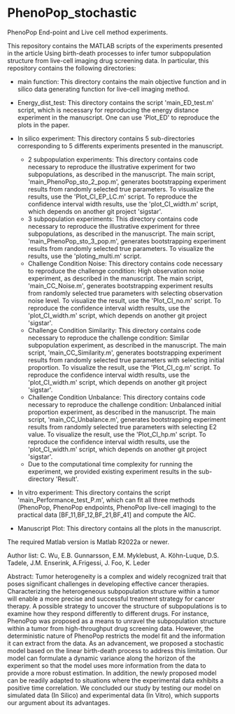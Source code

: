 # PhenoPop_stochastic

PhenoPop End-point and Live cell method experiments.

This repository contains the MATLAB scripts of the experiments presented in the article Using birth-death processes to infer tumor subpopulation structure from live-cell imaging drug screening data. In particular, this repository contains the following directories:
* main function: This directory contains the main objective function and in silico data generating function for live-cell imaging method.
* Energy_dist_test: This directory contains the script 'main_ED_test.m' script, which is necessary for reproducing the energy distance experiment in the manuscript. One can use 'Plot_ED' to reproduce the plots in the paper.
* In silico experiment: This directory contains 5 sub-directories corresponding to 5 differents experiments presented in the manuscript.
    
    * 2 subpopulation experiments: This directory contains code necessary to reproduce the illustrative experiment for two subpopulations, as described in the manuscript. The main script, 'main_PhenoPop_sto_2_pop.m', generates bootstrapping experiment results from randomly selected true parameters. To visualize the results, use the 'Plot_CI_EP_LC.m' script. To reproduce the confidence interval width results, use the 'plot_CI_width.m' script, which depends on another git project 'sigstar'. 
    * 3 subpopulation experiments: This directory contains code necessary to reproduce the illustrative experiment for three subpopulations, as described in the manuscript. The main script, 'main_PhenoPop_sto_3_pop.m', generates bootstrapping experiment results from randomly selected true parameters. To visualize the results, use the 'ploting_multi.m' script.
    * Challenge Condition Noise: This directory contains code necessary to reproduce the challenge condition: High observation noise experiment, as described in the manuscript. The main script, 'main_CC_Noise.m', generates bootstrapping experiment results from randomly selected true parameters with selecting observation noise level. To visualize the result, use the 'Plot_CI_no.m' script. To reproduce the confidence interval width results, use the 'plot_CI_width.m' script, which depends on another git project 'sigstar'. 
    * Challenge Condition Similarity: This directory contains code necessary to reproduce the challenge condition: Similar subpopulation experiment, as described in the manuscript. The main script, 'main_CC_Similarity.m', generates bootstrapping experiment results from randomly selected true parameters with selecting initial proportion. To visualize the result, use the 'Plot_CI_cg.m' script. To reproduce the confidence interval width results, use the 'plot_CI_width.m' script, which depends on another git project 'sigstar'.
    * Challenge Condition Unbalance: This directory contains code necessary to reproduce the challenge condition: Unbalanced initial proportion experiment, as described in the manuscript. The main script, 'main_CC_Unbalance.m', generates bootstrapping experiment results from randomly selected true parameters with selecting E2 value. To visualize the result, use the 'Plot_CI_hp.m' script. To reproduce the confidence interval width results, use the 'plot_CI_width.m' script, which depends on another git project 'sigstar'.
    * Due to the computational time complexity for running the experiment, we provided existing experiment results in the sub-directory 'Result'. 

* In vitro experiment: This directory contains the script 'main_Performance_test_P.m', which can fit all three methods (PhenoPop, PhenoPop endpoints, PhenoPop live-cell imaging) to the practical data [BF_11,BF_12,BF_21,BF_41] and compute the AIC.
* Manuscript Plot: This directory contains all the plots in the manuscript. 

The required Matlab version is Matlab R2022a or newer.
 
 Author list: C. Wu, E.B. Gunnarsson, E.M. Myklebust, A. Köhn-Luque, D.S. Tadele, J.M. Enserink, A.Frigessi, J. Foo, K. Leder
 
 Abstract: Tumor heterogeneity is a complex and widely recognized trait that poses significant challenges in developing effective cancer therapies. Characterizing the heterogeneous subpopulation structure within a tumor will enable a more precise and successful treatment strategy for cancer therapy. A possible strategy to uncover the structure of subpopulations is to examine how they respond differently to different drugs. For instance, PhenoPop was proposed as a means to unravel the subpopulation structure within a tumor from high-throughput drug screening data. However, the deterministic nature of PhenoPop restricts the model fit and the information it can extract from the data. As an advancement, we proposed a stochastic model based on the linear birth-death process to address this limitation. Our model can formulate a dynamic variance along the horizon of the experiment so that the model uses more information from the data to provide a more robust estimation. In addition, the newly proposed model can be readily adapted to situations where the experimental data exhibits a positive time correlation. We concluded our study by testing our model on simulated data (In Silico) and experimental data (In Vitro), which supports our argument about its advantages.
